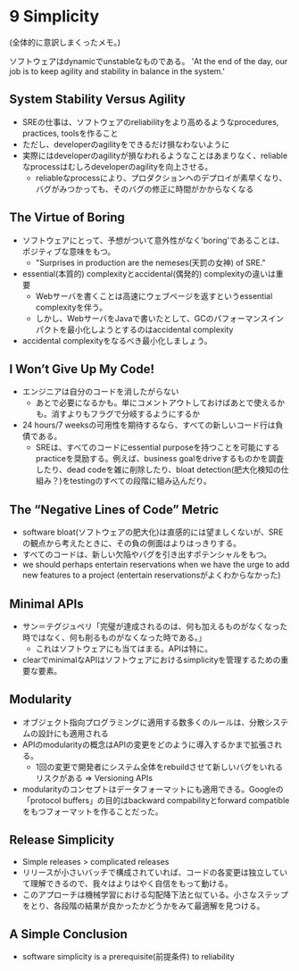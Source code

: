 9 Simplicity
============

(全体的に意訳しまくったメモ。)

ソフトウェアはdynamicでunstableなものである。
'At the end of the day, our job is to keep agility and stability in balance in the system.'

## System Stability Versus Agility

- SREの仕事は、ソフトウェアのreliabilityをより高めるようなprocedures, practices, toolsを作ること
- ただし、developerのagilityをできるだけ損なわないように
- 実際にはdeveloperのagilityが損なわれるようなことはあまりなく、reliableなprocessはむしろdeveloperのagilityを向上させる。
  - reliableなprocessにより、プロダクションへのデプロイが素早くなり、バグがみつかっても、そのバグの修正に時間がかからなくなる

## The Virtue of Boring

- ソフトウェアにとって、予想がついて意外性がなく'boring'であることは、ポジティブな意味をもつ。
  - "Surprises in production are the nemeses(天罰の女神) of SRE."
- essential(本質的) complexityとaccidental(偶発的) complexityの違いは重要
  - Webサーバを書くことは高速にウェブページを返すというessential complexityを伴う。
  - しかし、WebサーバをJavaで書いたとして、GCのパフォーマンスインパクトを最小化しようとするのはaccidental complexity
- accidental complexityをなるべき最小化しましょう。

## I Won’t Give Up My Code!

- エンジニアは自分のコードを消したがらない
  - あとで必要になるかも。単にコメントアウトしておけばあとで使えるかも。消すよりもフラグで分岐するようにするか
- 24 hours/7 weeksの可用性を期待するなら、すべての新しいコード行は負債である。
  - SREは、すべてのコードにessential purposeを持つことを可能にするpracticeを奨励する。例えば、business goalをdriveするものかを調査したり、dead codeを雑に削除したり、bloat detection(肥大化検知の仕組み？)をtestingのすべての段階に組み込んだり。

## The “Negative Lines of Code” Metric

- software bloat(ソフトウェアの肥大化)は直感的には望ましくないが、SREの観点から考えたときに、その負の側面はよりはっきりする。
- すべてのコードは、新しい欠陥やバグを引き出すポテンシャルをもつ。
- we should perhaps entertain reservations when we have the urge to add new features to a project (entertain reservationsがよくわからなかった)

## Minimal APIs

- サン＝テグジュペリ「完璧が達成されるのは、何も加えるものがなくなった時ではなく、何も削るものがなくなった時である。」
  - これはソフトウェアにも当てはまる。APIは特に。
- clearでminimalなAPIはソフトウェアにおけるsimplicityを管理するための重要な要素。

## Modularity

- オブジェクト指向プログラミングに適用する数多くのルールは、分散システムの設計にも適用される
- APIのmodularityの概念はAPIの変更をどのように導入するかまで拡張される。
  - 1回の変更で開発者にシステム全体をrebuildさせて新しいバグをいれるリスクがある => Versioning APIs
- modularityのコンセプトはデータフォーマットにも適用できる。Googleの「protocol buffers」の目的はbackward compabilityとforward compatibleをもつフォーマットを作ることだった。

## Release Simplicity

- Simple releases > complicated releases
- リリースが小さいバッチで構成されていれば、コードの各変更は独立していて理解できるので、我々はよりはやく自信をもって動ける。
- このアプローチは機械学習における勾配降下法と似ている。小さなステップをとり、各段階の結果が良かったかどうかをみて最適解を見つける。

## A Simple Conclusion

- software simplicity is a prerequisite(前提条件) to reliability


